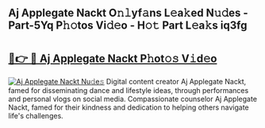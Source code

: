 ## Aj Applegate Nackt O𝚗𝚕yf𝚊ns L𝚎a𝚔ed N𝚞𝚍es - Part-5Yq P𝚑𝚘tos Vi𝚍𝚎o - H𝚘𝚝 Part L𝚎a𝚔s iq3fg

# <h2><a href="http://kfcrcvg.oniu.top/?m=Aj+Applegate+Nackt">🔗👉 🔴 Aj Applegate Nackt P𝚑ot𝚘𝚜 V𝚒d𝚎o</a></h2>

[![Aj Applegate Nackt Nu𝚍e𝚜](https://i.imgur.com/0qMVB7G.gif)](http://kfcrcvg.oniu.top/?m=Aj+Applegate+Nackt)
Digital content creator Aj Applegate Nackt, famed for disseminating dance and lifestyle ideas, through performances and personal vlogs on social media. Compassionate counselor Aj Applegate Nackt, famed for their kindness and dedication to helping others navigate life's challenges.  
